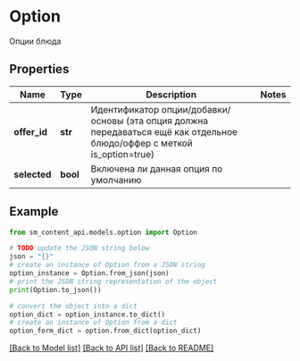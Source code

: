 # Option

Опции блюда

## Properties

Name | Type | Description | Notes
------------ | ------------- | ------------- | -------------
**offer_id** | **str** | Идентификатор опции/добавки/основы (эта опция должна передаваться ещё как отдельное блюдо/оффер с меткой is_option&#x3D;true) | 
**selected** | **bool** | Включена ли данная опция по умолчанию | 

## Example

```python
from sm_content_api.models.option import Option

# TODO update the JSON string below
json = "{}"
# create an instance of Option from a JSON string
option_instance = Option.from_json(json)
# print the JSON string representation of the object
print(Option.to_json())

# convert the object into a dict
option_dict = option_instance.to_dict()
# create an instance of Option from a dict
option_form_dict = option.from_dict(option_dict)
```
[[Back to Model list]](../README.md#documentation-for-models) [[Back to API list]](../README.md#documentation-for-api-endpoints) [[Back to README]](../README.md)


